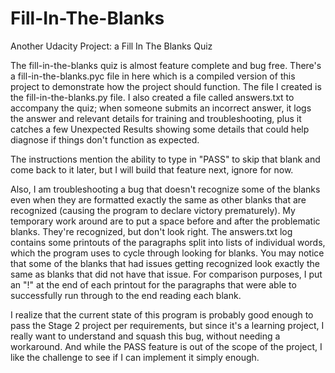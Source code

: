 # Fill-In-The-Blanks
Another Udacity Project: a Fill In The Blanks Quiz

The fill-in-the-blanks quiz is almost feature complete and bug free.  There's a fill-in-the-blanks.pyc file in here which is a compiled version of this project to demonstrate how the project should function.  The file I created is the fill-in-the-blanks.py file.  I also created a file called answers.txt to accompany the quiz; when someone submits an incorrect answer, it logs the answer and relevant details for training and troubleshooting, plus it catches a few Unexpected Results showing some details that could help diagnose if things don't function as expected.

The instructions mention the ability to type in "PASS" to skip that blank and come back to it later, but I will build that feature next, ignore for now.

Also, I am troubleshooting a bug that doesn't recognize some of the blanks even when they are formatted exactly the same as other blanks that are recognized (causing the program to declare victory prematurely).  My temporary work around are to put a space before and after the problematic blanks.  They're recognized, but don't look right.  The answers.txt log contains some printouts of the paragraphs split into lists of individual words, which the program uses to cycle through looking for blanks.  You may notice that some of the blanks that had issues getting recognized look exactly the same as blanks that did not have that issue.  For comparison purposes, I put an "!" at the end of each printout for the paragraphs that were able to successfully run through to the end reading each blank.

I realize that the current state of this program is probably good enough to pass the Stage 2 project per requirements, but since it's a learning project, I really want to understand and squash this bug, without needing a workaround.  And while the PASS feature is out of the scope of the project, I like the challenge to see if I can implement it simply enough.
